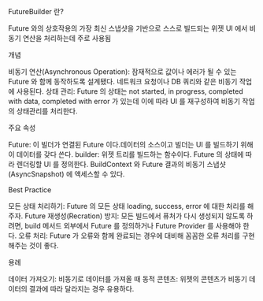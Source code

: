 FutureBuilder 란?

Future 와의 상호작용의 가장 최신 스냅샷을 기반으로 스스로 빌드되는 위젯
UI 에서 비동기 연산을 처리하는데 주로 사용됨

개념

비동기 연산(Asynchronous Operation): 잠재적으로 값이나 에러가 될 수 있는 Future 와 함께 동작하도록 설계됐다. 네트워크 요청이나 DB 쿼리와 같은 비동기 작업에 사용된다.
상태 관리: Future 의 상태는 not started, in progress, completed with data, completed with error 가 있는데 이에 따라 UI 를 재구성하여 비동기 작업의 상태관리를 처리한다.

주요 속성

Future: 이 빌더가 연결된 Future 이다.데이터의 소스이고 빌더는 UI 를 빌드하기 위해 이 데이터를 갖다 쓴다.
builder: 위젯 트리를 빌드하는 함수이다. Future 의 상태에 따라 렌더링할 UI 를 정의한다. BuildContext 와 Future 결과의 비동기 스냅샷(AsyncSnapshot) 에 액세스할 수 있다.

Best Practice

모든 상태 처리하기: Future 의 모든 상태 loading, success, error 에 대한 처리를 해주자.
Future 재생성(Recration) 방지: 모든 빌드에서 퓨처가 다시 생성되지 않도록 하려면, build 메서드 외부에서 Future 를 정의하거나 Future Provider 를 사용해야 한다.
오류 처리: Future 가 오류와 함께 완료되는 경우에 대비해 꼼꼼한 오류 처리를 구현해주는 것이 좋다.

용례

데이터 가져오기: 비동기로 데이터를 가져올 때
동적 콘텐츠: 위젯의 콘텐츠가 비동기 데이터의 결과에 따라 달라지는 경우 유용하다.